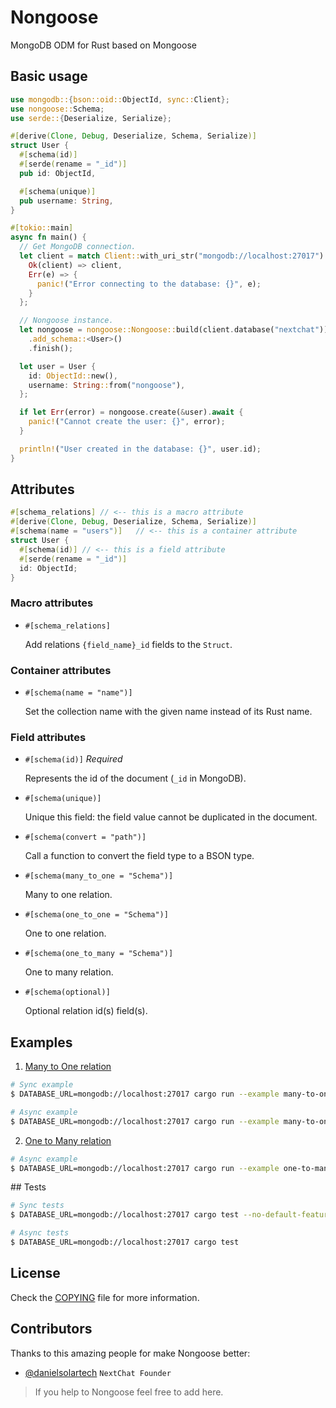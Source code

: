 # Nongoose

MongoDB ODM for Rust based on Mongoose

## Basic usage

```rust
use mongodb::{bson::oid::ObjectId, sync::Client};
use nongoose::Schema;
use serde::{Deserialize, Serialize};

#[derive(Clone, Debug, Deserialize, Schema, Serialize)]
struct User {
  #[schema(id)]
  #[serde(rename = "_id")]
  pub id: ObjectId,

  #[schema(unique)]
  pub username: String,
}

#[tokio::main]
async fn main() {
  // Get MongoDB connection.
  let client = match Client::with_uri_str("mongodb://localhost:27017").await {
    Ok(client) => client,
    Err(e) => {
      panic!("Error connecting to the database: {}", e);
    }
  };

  // Nongoose instance.
  let nongoose = nongoose::Nongoose::build(client.database("nextchat"))
    .add_schema::<User>()
    .finish();

  let user = User {
    id: ObjectId::new(),
    username: String::from("nongoose"),
  };

  if let Err(error) = nongoose.create(&user).await {
    panic!("Cannot create the user: {}", error);
  }

  println!("User created in the database: {}", user.id);
}
```

## Attributes

```rust
#[schema_relations] // <-- this is a macro attribute
#[derive(Clone, Debug, Deserialize, Schema, Serialize)]
#[schema(name = "users")]   // <-- this is a container attribute
struct User {
  #[schema(id)] // <-- this is a field attribute
  #[serde(rename = "_id")]
  id: ObjectId;
}
```

### Macro attributes

- `#[schema_relations]`

  Add relations `{field_name}_id` fields to the `Struct`.

### Container attributes

- `#[schema(name = "name")]`

  Set the collection name with the given name instead of its Rust name.

### Field attributes

- `#[schema(id)]` _Required_

  Represents the id of the document (`_id` in MongoDB).

- `#[schema(unique)]`

  Unique this field: the field value cannot be duplicated in the document.

- `#[schema(convert = "path")]`

  Call a function to convert the field type to a BSON type.

- `#[schema(many_to_one = "Schema")]`

  Many to one relation.

- `#[schema(one_to_one = "Schema")]`

  One to one relation.

- `#[schema(one_to_many = "Schema")]`

  One to many relation.

- `#[schema(optional)]`

  Optional relation id(s) field(s).

## Examples

1. [Many to One relation](./examples/many-to-one.rs)

```sh
# Sync example
$ DATABASE_URL=mongodb://localhost:27017 cargo run --example many-to-one --no-default-features --features derive

# Async example
$ DATABASE_URL=mongodb://localhost:27017 cargo run --example many-to-one
```

2. [One to Many relation](./examples/one-to-many.rs)

```sh
# Async example
$ DATABASE_URL=mongodb://localhost:27017 cargo run --example one-to-many
```

## Tests

```sh
# Sync tests
$ DATABASE_URL=mongodb://localhost:27017 cargo test --no-default-features --features derive

# Async tests
$ DATABASE_URL=mongodb://localhost:27017 cargo test
```

## License

Check the [COPYING](./COPYING) file for more information.

## Contributors

Thanks to this amazing people for make Nongoose better:

- [@danielsolartech](https://github.com/danielsolartech) `NextChat Founder`

> If you help to Nongoose feel free to add here.
